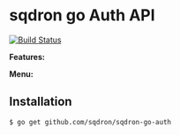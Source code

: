 sqdron go Auth API
==============================

[![Build Status](https://travis-ci.org/sqdron/sqdron-go-auth.svg?branch=develop)](https://travis-ci.org/sqdron/sqdron-go-auth?branch=develop)

**Features:**


**Menu:**


Installation
------------

	$ go get github.com/sqdron/sqdron-go-auth
